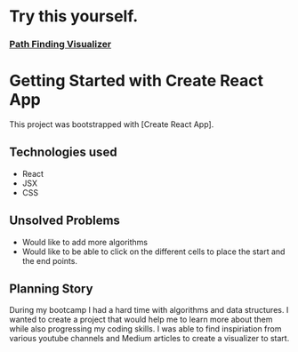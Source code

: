 # Try this yourself.
### [Path Finding Visualizer](https://shurukian.github.io/Path-Finding-Visualizer)

# Getting Started with Create React App

This project was bootstrapped with [Create React App].

## Technologies used

- React
- JSX
- CSS

## Unsolved Problems
- Would like to add more algorithms
- Would like to be able to click on the different cells to place the start and the end points. 

## Planning Story
 During my bootcamp I had a hard time with algorithms and data structures. I wanted to create a project that would help me to learn more about them while also progressing my coding skills. I was able to find inspiriation from various youtube channels and Medium articles to create a visualizer to start. 

